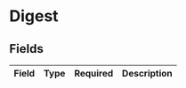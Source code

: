 # Digest


## Fields

| Field       | Type        | Required    | Description |
| ----------- | ----------- | ----------- | ----------- |
